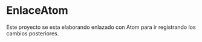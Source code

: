 # EnlaceAtom
Este proyecto se esta elaborando enlazado con Atom para ir registrando los cambios posteriores.
